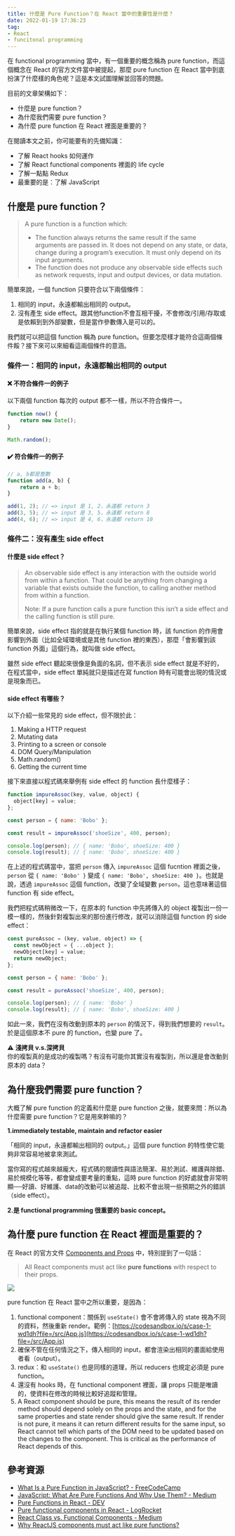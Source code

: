 ```yaml
---
title: 什麼是 Pure Function？在 React 當中的重要性是什麼？
date: 2022-01-19 17:36:23
tag:
- React
- funcitonal programming
---
```


在 functional programming 當中，有一個重要的概念稱為 pure function，而這個概念在 React 的官方文件當中被提起，那麼 pure function 在 React 當中到底扮演了什麼樣的角色呢？這是本文試圖理解並回答的問題。

<!-- more -->

目前的文章架構如下：
- 什麼是 pure function？  
- 為什麼我們需要 pure function？
- 為什麼 pure function 在 React 裡面是重要的？

在閱讀本文之前，你可能要有的先備知識：
- 了解 React hooks 如何運作
- 了解 React functional components 裡面的 life cycle
- 了解一點點 Redux
- 最重要的是：了解 JavaScript

## 什麼是 pure function？  

> A pure function is a function which:
> - The function always returns the same result if the same arguments are passed in. It does not depend on any state, or data, change during a program’s execution. It must only depend on its input arguments.
> - The function does not produce any observable side effects such as network requests, input and output devices, or data mutation.

簡單來說，一個 function 只要符合以下兩個條件：

1. 相同的 input，永遠都輸出相同的 output。
2. 沒有產生 side effect。跟其他function不會互相干擾，不會修改/引用/存取或是依賴到到外部變數，但是當作參數傳入是可以的。

我們就可以把這個 function 稱為 pure function。但要怎麼樣才能符合這兩個條件餒？接下來可以來細看這兩個條件的意涵。

### 條件一：相同的 input，永遠都輸出相同的 output

#### ❌ 不符合條件一的例子

以下兩個 function 每次的 output 都不一樣，所以不符合條件一。
```javascript
function now() {
    return new Date();
}
```

```javascript
Math.random();
```

#### ✔️ 符合條件一的例子

```javascript
// a, b都是整數
function add(a, b) {
    return a + b;
}

add(1, 2); // => input 是 1, 2，永遠都 return 3
add(3, 5); // => input 是 3, 5，永遠都 return 8
add(4, 6); // => input 是 4, 6，永遠都 return 10
```

### 條件二：沒有產生 side effect

#### 什麼是 side effect？

> An observable side effect is any interaction with the outside world from within a function. That could be anything from changing a variable that exists outside the function, to calling another method from within a function.
> 
> Note: If a pure function calls a pure function this isn’t a side effect and the calling function is still pure.

簡單來說，side effect 指的就是在執行某個 function 時，該 function 的作用會影響到外面（比如全域環境或是其他 function 裡的東西），那麼「會影響到該 function 外面」這個行為，就叫做 side effect。

雖然 side effect 聽起來很像是負面的名詞，但不表示 side effect 就是不好的，在程式當中，side effect 單純就只是描述在寫 function 時有可能會出現的情況或是現象而已。

#### side effect 有哪些？

以下介紹一些常見的 side effect，但不限於此：
1. Making a HTTP request
2. Mutating data
3. Printing to a screen or console
4. DOM Query/Manipulation
5. Math.random()
6. Getting the current time

接下來直接以程式碼來舉例有 side effect 的 function 長什麼樣子：
```javascript
function impureAssoc(key, value, object) {
  object[key] = value;
};

const person = { name: 'Bobo' };

const result = impureAssoc('shoeSize', 400, person);

console.log(person); // { name: 'Bobo', shoeSize: 400 }
console.log(result); // { name: 'Bobo', shoeSize: 400 }
```

在上述的程式碼當中，當把 `person` 傳入 `impureAssoc` 這個 fucntion 裡面之後，`person` 從 `{ name: 'Bobo' }` 變成 `{ name: 'Bobo', shoeSize: 400 }`。也就是說，透過 `impureAssoc` 這個 function，改變了全域變數 `person`，這也意味著這個 function 有 side effect。

我們把程式碼稍微改一下，在原本的 function 中先將傳入的 object 複製出一份一模一樣的，然後針對複製出來的那份進行修改，就可以消除這個 function 的 side effect：

```javascript
const pureAssoc = (key, value, object) => {
  const newObject = { ...object };
  newObject[key] = value;
  return newObject;
};

const person = { name: 'Bobo' };

const result = pureAssoc('shoeSize', 400, person);

console.log(person); // { name: 'Bobo' }
console.log(result); // { name: 'Bobo', shoeSize: 400 }
```

如此一來，我們在沒有改動到原本的 `person` 的情況下，得到我們想要的 `result`。於是這個原本不 pure 的 function，也變 pure 了。

<div class="warning">
⚠️ <b>淺拷貝 v.s.深拷貝</b><br>
你的複製真的是成功的複製嗎？有沒有可能你其實沒有複製到，所以還是會改動到原本的 data？  
</div>

## 為什麼我們需要 pure function？
大概了解 pure function 的定義和什麼是 pure function 之後，就要來問：所以為什麼需要 pure function？它是用來幹嘛的？

**1.immediately testable, maintain and refactor easier**

「相同的 input，永遠都輸出相同的 output。」這個 pure function 的特性使它能夠非常容易地被拿來測試。

當你寫的程式越來越龐大，程式碼的閱讀性與語法簡潔、易於測試、維護與除錯、易於規模化等等，都會變成要考量的重點，這時 pure function 的好處就會非常明顯──好讀、好維護、data的改動可以被追蹤、比較不會出現一些預期之外的錯誤（side effect）。

**2.是 functional programming 很重要的 basic concept。**

## 為什麼 pure function 在 React 裡面是重要的？

在 React 的官方文件 [Components and Props](https://reactjs.org/docs/components-and-props.html) 中，特別提到了一句話：

> All React components must act like **pure functions** with respect to their props.

![](https://i.imgur.com/FtP80vu.png)

pure function 在 React 當中之所以重要，是因為：
1. functional component：關係到 `useState()` 會不會將傳入的 state 視為不同的資料，然後重新 render。範例：[https://codesandbox.io/s/case-1-wd1dh?file=/src/App.js](https://codesandbox.io/s/case-1-wd1dh?file=/src/App.js)
2. 確保不管在任何情況之下，傳入相同的 input，都會渲染出相同的畫面給使用者看（output）。
2. redux：和 `useState()` 也是同樣的道理，所以 reducers 也規定必須是 pure function。
3. 還沒有 hooks 時，在 functional component 裡面，讓 props 只能是唯讀的，使資料在修改的時候比較好追蹤和管理。
4. A React component should be pure, this means the result of its render method should depend solely on the props and the state, and for the same properties and state render should give the same result. If render is not pure, it means it can return different results for the same input, so React cannot tell which parts of the DOM need to be updated based on the changes to the component. This is critical as the performance of React depends of this.

## 參考資源

- [What Is a Pure Function in JavaScript? - FreeCodeCamp](https://www.freecodecamp.org/news/what-is-a-pure-function-in-javascript-acb887375dfe/)
- [JavaScript: What Are Pure Functions And Why Use Them? - Medium](https://medium.com/@jamesjefferyuk/javascript-what-are-pure-functions-4d4d5392d49c)
- [Pure Functions in React - DEV](https://dev.to/keevcodes/pure-functions-in-react-2o7n)
- [Pure functional components in React - LogRocket](https://blog.logrocket.com/react-pure-components-functional/)
- [React Class vs. Functional Components - Medium](https://betterprogramming.pub/react-class-vs-functional-components-2327c7324bdd)
- [Why ReactJS components must act like pure functions?](https://stackoverflow.com/questions/41985547/why-reactjs-components-must-act-like-pure-functions)
